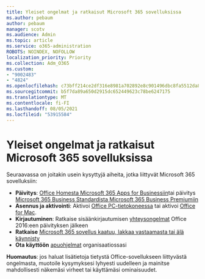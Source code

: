 ```yaml
---
title: Yleiset ongelmat ja ratkaisut Microsoft 365 sovelluksissa
ms.author: pebaum
author: pebaum
manager: scotv
ms.audience: Admin
ms.topic: article
ms.service: o365-administration
ROBOTS: NOINDEX, NOFOLLOW
localization_priority: Priority
ms.collection: Adm_O365
ms.custom:
- "9002483"
- "4824"
ms.openlocfilehash: c73bff214ce2df316e8981a702892e8c901496dbc8fa5512da82ff6f79cce1e2
ms.sourcegitcommit: b5f7da89a650d2915dc652449623c78be6247175
ms.translationtype: MT
ms.contentlocale: fi-FI
ms.lasthandoff: 08/05/2021
ms.locfileid: "53915584"
---
```

# <a name="common-issues-and-resolutions-with-microsoft-365-apps"></a>Yleiset ongelmat ja ratkaisut Microsoft 365 sovelluksissa

Seuraavassa on joitakin usein kysyttyjä aiheita, jotka liittyvät Microsoft 365 sovelluksiin:

- **Päivitys**:  [Office Homesta Microsoft 365 Apps for Businessiin](https://support.office.com/article/how-do-i-upgrade-office-ee68f6cf-422f-464a-82ec-385f65391350#OfficeVersion=Office_365_subscription)tai päivitys [Microsoft 365 Business Standardista Microsoft 365 Business Premiumiin](https://docs.microsoft.com/microsoft-365/business/migrate-to-microsoft-365-business)
- **Asennus ja aktivointi**: Aktivoi [Office PC-tietokoneessa](https://support.office.com/article/activate-office-5bd38f38-db92-448b-a982-ad170b1e187e) tai aktivoi [Office for Mac](https://support.office.com/article/activate-office-for-mac-7f6646b1-bb14-422a-9ad4-a53410fcefb2).
- **Kirjautuminen**: Ratkaise sisäänkirjautumisen [yhteysongelmat](https://docs.microsoft.com/office365/troubleshoot/authentication/connection-issue-when-sign-in-office-2016) Office 2016:een päivityksen jälkeen
- **Ratkaise** [Microsoft 365 sovellus kaatuu, lakkaa vastaamasta tai älä käynnisty](https://docs.microsoft.com/alchemyinsights/office-apps-don't-launch-start)
- **Ota käyttöön** [apuohjelmat](https://docs.microsoft.com/microsoft-365/admin/manage/manage-deployment-of-add-ins?view=o365-worldwide) organisaatiossasi

**Huomautus**: jos haluat lisätietoja tietystä Office-sovellukseen liittyvästä ongelmasta, muotoile kysymyksesi lyhyesti uudelleen ja mainitse mahdollisesti näkemäsi virheet tai käyttämäsi ominaisuudet.
